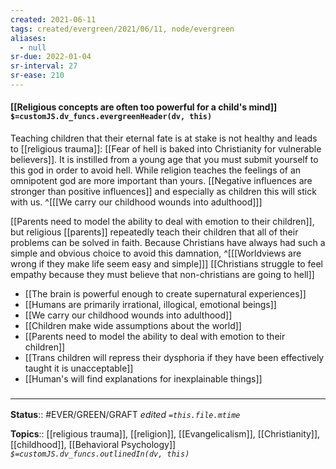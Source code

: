 ```yaml
---
created: 2021-06-11
tags: created/evergreen/2021/06/11, node/evergreen
aliases:
  - null
sr-due: 2022-01-04
sr-interval: 27
sr-ease: 210
---
```


#### [[Religious concepts are often too powerful for a child's mind]] `$=customJS.dv_funcs.evergreenHeader(dv, this)`

Teaching children that their eternal fate is at stake is not healthy and leads to [[religious trauma]]: [[Fear of hell is baked into Christianity for vulnerable believers]]. It is instilled from a young age that you must submit yourself to this god in order to avoid hell. While religion teaches the feelings of an omnipotent god are more important than yours.
[[Negative influences are stronger than positive influences]] and especially as children this will stick with us. 
^[[[We carry our childhood wounds into adulthood]]]

[[Parents need to model the ability to deal with emotion to their children]],
but religious [[parents]] repeatedly teach their children that all of their problems can be solved in faith.
Because Christians have always had such a simple and obvious choice to avoid this damnation, 
^[[[Worldviews are wrong if they make life seem easy and simple]]]
[[Christians struggle to feel empathy because they must believe that non-christians are going to hell]]

- [[The brain is powerful enough to create supernatural experiences]]
- [[Humans are primarily irrational, illogical, emotional beings]]
- [[We carry our childhood wounds into adulthood]]
- [[Children make wide assumptions about the world]]
- [[Parents need to model the ability to deal with emotion to their children]]
- [[Trans children will repress their dysphoria if they have been effectively taught it is unacceptable]]
- [[Human's will find explanations for inexplainable things]]

### <hr class="footnote"/>

**Status**:: #EVER/GREEN/GRAFT 
*edited `=this.file.mtime`*

**Topics**:: [[religious trauma]], [[religion]], [[Evangelicalism]], [[Christianity]], [[childhood]], [[Behavioral Psychology]]
*`$=customJS.dv_funcs.outlinedIn(dv, this)`*
